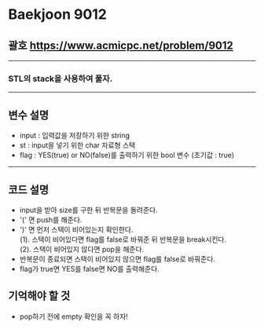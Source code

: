 Baekjoon 9012
=============
괄호  <https://www.acmicpc.net/problem/9012>
---------------
- - -
### STL의 stack을 사용하여 풀자.
- - -
## 변수 설명
- input : 입력값을 저장하기 위한 string
- st : input을 넣기 위한 char 자료형 스택
- flag : YES(true) or NO(false)를 출력하기 위한 bool 변수 (초기값 : true)

- - -
## 코드 설명
- input을 받아 size를 구한 뒤 반복문을 돌려준다.
- '(' 면 push를 해준다.
- ')' 면 먼저 스택이 비어있는지 확인한다.  
(1). 스택이 비어있다면 flag를 false로 바꿔준 뒤 반복문을 break시킨다.  
(2). 스택이 비어있지 않다면 pop을 해준다.
- 반복문이 종료되면 스택이 비어있지 않으면 flag를 false로 바꿔준다.
- flag가 true면 YES를 false면 NO를 출력해준다.

## 기억해야 할 것
- pop하기 전에 empty 확인을 꼭 하자!
